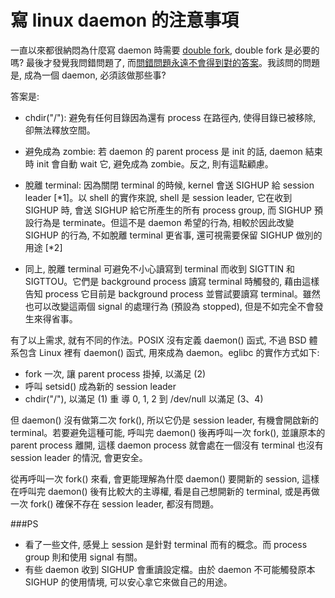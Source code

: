 # 寫 linux daemon 的注意事項


一直以來都很納悶為什麼寫 daemon 時需要 [double fork](http://code.activestate.com/recipes/66012-fork-a-daemon-process-on-unix/), double fork 是必要的嗎? 最後才發覺我問錯問題了, 而[問錯問題永遠不會得到對的答案](http://fcamel-fc.blogspot.tw/2012/02/blog-post.html)。我該問的問題是, 成為一個 daemon, 必須該做那些事?

答案是:

- chdir("/"): 避免有任何目錄因為還有 process 在路徑內, 使得目錄已被移除, 卻無法釋放空間。

- 避免成為 zombie: 若 daemon 的 parent process 是 init 的話, daemon 結束時 init 會自動 wait 它, 避免成為 zombie。反之, 則有這點顧慮。

- 脫離 terminal: 因為關閉 terminal 的時候, kernel 會送 SIGHUP 給 session leader [*1]。以 shell 的實作來說, shell 是 session leader, 它在收到 SIGHUP 時, 會送 SIGHUP 給它所產生的所有 process group, 而 SIGHUP 預設行為是 terminate。但這不是 daemon 希望的行為, 相較於因此改變 SIGHUP 的行為, 不如脫離 terminal 更省事, 還可視需要保留 SIGHUP 做別的用途 [*2]
- 同上, 脫離 terminal 可避免不小心讀寫到 terminal 而收到 SIGTTIN 和 SIGTTOU。它們是 background process 讀寫 terminal 時觸發的, 藉由這樣告知 process 它目前是 background process 並嘗試要讀寫 terminal。雖然也可以改變這兩個 signal 的處理行為 (預設為 stopped), 但是不如完全不會發生來得省事。

有了以上需求, 就有不同的作法。POSIX 沒有定義 daemon() 函式, 不過 BSD 體系包含 Linux 裡有 daemon() 函式, 用來成為 daemon。eglibc 的實作方式如下:

- fork 一次, 讓 parent process 掛掉, 以滿足 (2)
- 呼叫 setsid() 成為新的 session leader
- chdir("/"), 以滿足 (1)
重 導 0, 1, 2 到 /dev/null 以滿足 (3、4)

但 daemon() 沒有做第二次 fork(), 所以它仍是 session leader, 有機會開啟新的 terminal。若要避免這種可能, 呼叫完 daemon() 後再呼叫一次 fork(), 並讓原本的 parent process 離開, 這樣 daemon process 就會處在一個沒有 terminal 也沒有 session leader 的情況, 會更安全。

從再呼叫一次 fork() 來看, 會更能理解為什麼 daemon() 要開新的 session, 這樣在呼叫完 daemon() 後有比較大的主導權, 看是自己想開新的 terminal, 或是再做一次 fork() 確保不存在 session leader, 都沒有問題。

###PS

*  看了一些文件, 感覺上 session 是針對 terminal 而有的概念。而 process group 則和使用 signal 有關。
* 有些 daemon 收到 SIGHUP 會重讀設定檔。由於 daemon 不可能觸發原本 SIGHUP 的使用情境, 可以安心拿它來做自己的用途。

